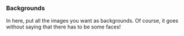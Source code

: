 ### Backgrounds
In here, put all the images you want as backgrounds. Of course, it goes without 
saying that there has to be some faces!